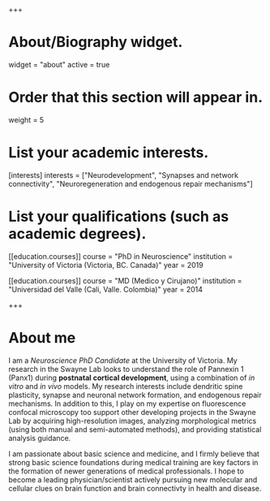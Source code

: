 +++
# About/Biography widget.
widget = "about"
active = true

# Order that this section will appear in.
weight = 5

# List your academic interests.
[interests]
  interests = ["Neurodevelopment", "Synapses and network connectivity", "Neuroregeneration and endogenous repair mechanisms"]
# List your qualifications (such as academic degrees).
[[education.courses]]
  course = "PhD in Neuroscience"
  institution = "University of Victoria (Victoria, BC. Canada)"
  year = 2019

[[education.courses]]
  course = "MD (Medico y Cirujano)"
  institution = "Universidad del Valle (Cali, Valle. Colombia)"
  year = 2014

+++

# About me

I am a _Neuroscience PhD Candidate_ at the University of Victoria. My research in the Swayne Lab looks to understand the role of Pannexin 1 (Panx1) during **postnatal cortical development**, using a combination of _in vitro_ and _in vivo_ models. My research interests include dendritic spine plasticity, synapse and neuronal network formation, and endogenous repair mechanisms. In addition to this, I play on my expertise on fluorescence confocal microscopy too support other developing projects in the Swayne Lab by acquiring high-resolution images, analyzing morphological metrics (using both manual and semi-automated methods), and providing statistical analysis guidance.

I am passionate about basic science and medicine, and I firmly believe that strong basic science foundations during medical training are key factors in the formation of newer generations of medical professionals. I hope to become a leading physician/scientist actively pursuing new molecular and cellular clues on brain function and brain connectivty in health and disease. 
